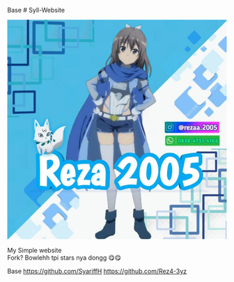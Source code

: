Base # Syll-Website
<p align="center">
  <img src="profile.jpg" alt="Syll Takamiya">
</p>
My Simple website <br>
Fork? Bowlehh tpi stars nya dongg 😋😋

Base
https://github.com/SyariffH
https://github.com/Rez4-3yz
